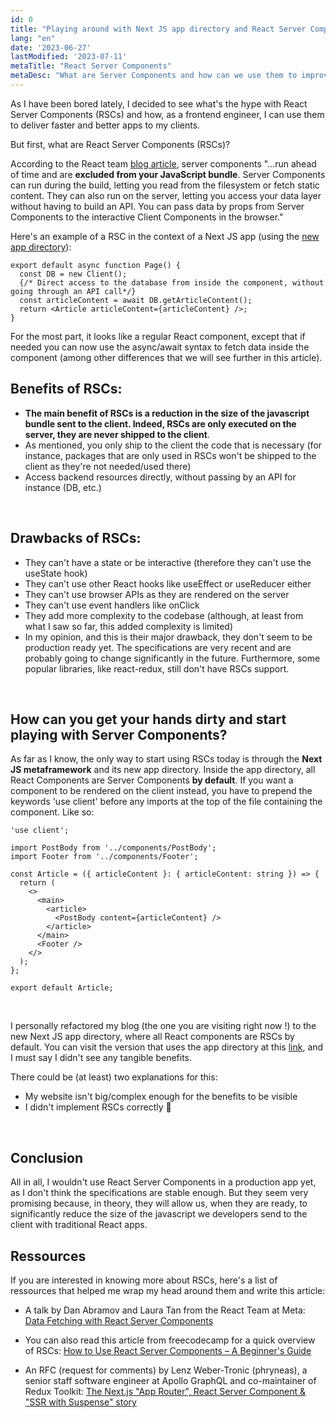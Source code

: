 ```yaml
---
id: 0
title: "Playing around with Next JS app directory and React Server Components"
lang: "en"
date: '2023-06-27'
lastModified: '2023-07-11'
metaTitle: "React Server Components"
metaDesc: "What are Server Components and how can we use them to improve our React apps ?"
---
```


As I have been bored lately, I decided to see what's the hype with React Server Components (RSCs) and how, as a frontend engineer, I can use them to deliver faster and better apps to my clients.

But first, what are React Server Components (RSCs)?

According to the React team [blog article](https://react.dev/blog/2023/03/22/react-labs-what-we-have-been-working-on-march-2023#react-server-components), server components "...run ahead of time and are **excluded from your JavaScript bundle**. Server Components can run during the build, letting you read from the filesystem or fetch static content. They can also run on the server, letting you access your data layer without having to build an API. You can pass data by props from Server Components to the interactive Client Components in the browser."

Here's an example of a RSC in the context of a Next JS app (using the [new app directory](https://nextjs.org/docs/app)):

```
export default async function Page() {
  const DB = new Client();
  {/* Direct access to the database from inside the component, without going through an API call*/}
  const articleContent = await DB.getArticleContent(); 
  return <Article articleContent={articleContent} />;
}
```

For the most part, it looks like a regular React component, except that if needed you can now use the async/await syntax to fetch data inside the component (among other differences that we will see further in this article). 

## Benefits of RSCs:

- **The main benefit of RSCs is a reduction in the size of the javascript bundle sent to the client. Indeed, RSCs are only executed on the server, they are never shipped to the client**.
- As mentioned, you only ship to the client the code that is necessary (for instance, packages that are only used in RSCs won't be shipped to the client as they're not needed/used there)
- Access backend resources directly, without passing by an API for instance (DB, etc.)

&nbsp;

## Drawbacks of RSCs:

- They can't have a state or be interactive (therefore they can't use the useState hook)
- They can't use other React hooks like useEffect or useReducer either
- They can't use browser APIs as they are rendered on the server
- They can't use event handlers like onClick
- They  add more complexity to the codebase (although, at least from what I saw so far, this added complexity is limited)
- In my opinion, and this is their major drawback, they don't seem to be production ready yet. The specifications are very recent and are probably going to change significantly in the future. Furthermore, some popular libraries, like react-redux, still don't have RSCs support.

&nbsp;

## How can you get your hands dirty and start playing with Server Components?


As far as I know, the only way to start using RSCs today is through the **Next JS metaframework** and its new app directory.
Inside the app directory, all React Components are Server Components **by default**. If you want a component to be rendered on the client instead, you have to prepend the keywords 'use client' before any imports at the top of the file containing the component. Like so:

```
'use client';

import PostBody from '../components/PostBody';
import Footer from '../components/Footer';

const Article = ({ articleContent }: { articleContent: string }) => {
  return (
    <>
      <main>
        <article>
          <PostBody content={articleContent} />
        </article>
      </main>
      <Footer />
    </>
  );
};

export default Article;
```
&nbsp;

I personally refactored my blog (the one you are visiting right now !) to the new Next JS app directory, where all React components are RSCs by default. You can visit the version that uses the app directory at this [link](https://staging.marouanefaris.dev/), and I must say I didn't see any tangible benefits.

 There could be (at least) two explanations for this:

- My website isn't big/complex enough for the benefits to be visible
- I didn't implement RSCs correctly 🤷

&nbsp;

## Conclusion

All in all, I wouldn't use React Server Components in a production app yet, as I don't think the specifications are stable enough. But they seem very promising because, in theory, they will allow us, when they are ready, to significantly reduce the size of the javascript we developers send to the client with traditional React apps.

## Ressources

If you are interested in knowing more about RSCs, here's a list of ressources that helped me wrap my head around them and write this article:

- A talk by Dan Abramov and Laura Tan from the React Team at Meta: [Data Fetching with React Server Components](https://www.youtube.com/watch?v=TQQPAU21ZUw&t=3276s)

- You can also read this article from freecodecamp for a quick overview of RSCs: [How to Use React Server Components – A Beginner's Guide](https://www.freecodecamp.org/news/react-server-components-for-beginners/)

- An RFC (request for comments) by Lenz Weber-Tronic (phryneas), a senior staff software engineer at Apollo GraphQL and co-maintainer of Redux Toolkit: [The Next.js "App Router", React Server Component & "SSR with Suspense" story
](https://github.com/apollographql/apollo-client-nextjs/blob/pr/RFC-2/RFC.md)
